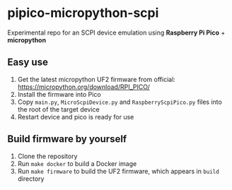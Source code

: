 # pipico-micropython-scpi

Experimental repo for an SCPI device emulation using **Raspberry Pi Pico** + **micropython**

## Easy use

1. Get the latest micropython UF2 firmware from official: <https://micropython.org/download/RPI_PICO/>
2. Install the firmware into Pico
3. Copy `main.py`, `MicroScpiDevice.py` and `RaspberryScpiPico.py` files into the root of the target device
4. Restart device and pico is ready for use

## Build firmware by yourself

1. Clone the repository
2. Run `make docker` to build a Docker image
3. Run `make firmware` to build the UF2 firmware, which appears in `build` directory
